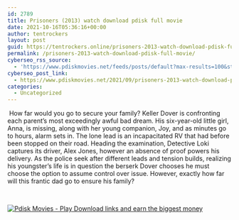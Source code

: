 ```yaml
---
id: 2789
title: Prisoners (2013) watch download pdisk full movie
date: 2021-10-16T05:36:16+00:00
author: tentrockers
layout: post
guid: https://tentrockers.online/prisoners-2013-watch-download-pdisk-full-movie/
permalink: /prisoners-2013-watch-download-pdisk-full-movie/
cyberseo_rss_source:
  - 'https://www.pdiskmovies.net/feeds/posts/default?max-results=100&start-index=601'
cyberseo_post_link:
  - https://www.pdiskmovies.net/2021/09/prisoners-2013-watch-download-pdisk.html
categories:
  - Uncategorized
---
```

<span>&nbsp;How far would you go to secure your family? Keller Dover is confronting each parent&#8217;s most exceedingly awful bad dream. His six-year-old little girl, Anna, is missing, along with her young companion, Joy, and as minutes go to hours, alarm sets in. The lone lead is an incapacitated RV that had before been stopped on their road. Heading the examination, Detective Loki captures its driver, Alex Jones, however an absence of proof powers his delivery. As the police seek after different leads and tension builds, realizing his youngster&#8217;s life is in question the berserk Dover chooses he must choose the option to assume control over issue. However, exactly how far will this frantic dad go to ensure his family?</span>

<span>&nbsp;</span>

[![](https://1.bp.blogspot.com/-KJZYdQTn3nw/YS8VdIdXMyI/AAAAAAAAaw4/BR8dsGkpxw0T8C_4G4ALfMA7cP79KN3kwCLcBGAsYHQ/w400-h58/play_download_buttuons-removebg-preview.png "Pdisk Movies - Play Download links and earn the biggest money")](https://kofilink.com/1/bnYya2hsMDA1ZGRs?dn=1)